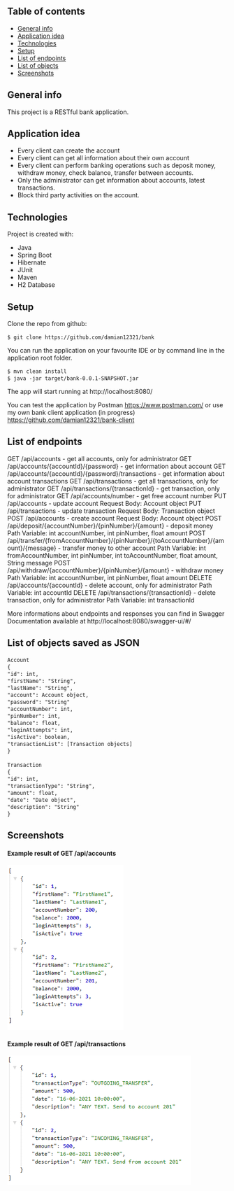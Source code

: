 ## Table of contents
* [General info](#general-info)
* [Application idea](#application-idea)
* [Technologies](#technologies)
* [Setup](#setup)
* [List of endpoints](#list-of-endpoints)
* [List of objects](#list-of-objects)
* [Screenshots](#screenshots)

## General info
This project is a RESTful bank application.
	
## Application idea
* Every client can create the account 
* Every client can get all information about their own account
* Every client can perform banking operations such as deposit money, withdraw money, check balance, transfer between accounts.
* Only the administrator can get information about accounts, latest transactions.
* Block third party activities on the account.

## Technologies
Project is created with:
* Java
* Spring Boot
* Hibernate
* JUnit
* Maven
* H2 Database

## Setup
Clone the repo from github:

```
$ git clone https://github.com/damian12321/bank
```

You can run the application on your favourite IDE or by command line in the application root folder.

```
$ mvn clean install
$ java -jar target/bank-0.0.1-SNAPSHOT.jar
```
The app will start running at http://localhost:8080/

You can test the application by Postman 
https://www.postman.com/
or use my own bank client application (in progress)
https://github.com/damian12321/bank-client

## List of endpoints
GET    /api/accounts 																		- get all accounts, only for administrator
GET    /api/accounts/{accountId}/{password} 												- get information about account
GET    /api/accounts/{accountId}/{password}/transactions 									- get information about account transactions
GET    /api/transactions 																	- get all transactions, only for administrator
GET    /api/transactions/{transactionId} 													- get transaction, only for administrator
GET    /api/accounts/number 																- get free account number
PUT    /api/accounts 																		- update account
       Request Body: Account object
PUT    /api/transactions 																	- update transaction
       Request Body: Transaction object
POST   /api/accounts 																		- create account
       Request Body: Account object
POST   /api/deposit/{accountNumber}/{pinNumber}/{amount} 									- deposit money
       Path Variable: int accountNumber, int pinNumber, float amount
POST   /api/transfer/{fromAccountNumber}/{pinNumber}/{toAccountNumber}/{amount}/{message}   - transfer money to other account 
       Path Variable: int fromAccountNumber, int pinNumber, int toAccountNumber, float amount, String message
POST   /api/withdraw/{accountNumber}/{pinNumber}/{amount}                                   - withdraw money
       Path Variable: int accountNumber, int pinNumber, float amount
DELETE /api/accounts/{accountId}															- delete account, only for administrator
       Path Variable: int accountId
DELETE /api/transactions/{transactionId} 													- delete transaction, only for administrator
       Path Variable: int transactionId
	   
More informations about endpoints and responses you can find in Swagger Documentation available at http://localhost:8080/swagger-ui/#/

## List of objects saved as JSON 

```
Account
{
"id": int,
"firstName": "String",
"lastName": "String",
"account": Account object,
"password": "String"
"accountNumber": int,
"pinNumber": int,
"balance": float,
"loginAttempts": int,
"isActive": boolean,
"transactionList": [Transaction objects]
}

Transaction
{
"id": int,
"transactionType": "String",
"amount": float,
"date": "Date object",
"description": "String"
}
```
## Screenshots
#### Example result of GET /api/accounts
![Screen1](./img/Screen1.png)
#### Example result of GET /api/transactions
![Screen2](./img/Screen2.png)

